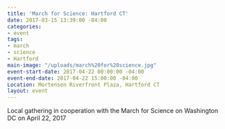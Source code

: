 ```yaml
---
title: 'March for Science: Hartford CT'
date: 2017-03-15 13:39:00 -04:00
categories:
- event
tags:
- march
- science
- Hartford
main-image: "/uploads/march%20for%20science.jpg"
event-start-date: 2017-04-22 00:00:00 -04:00
event-end-date: 2017-04-22 15:00:00 -04:00
Location: Mortensen Riverfront Plaza, Hartford CT
layout: event
---
```


Local gathering in cooperation with the March for Science on Washington DC on April 22, 2017[](http://www.scientistsmarchonwashington.com)